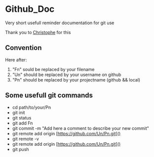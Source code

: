 # Github_Doc
Very short usefull reminder documentation for git use

Thank you to [Christophe](https://www.christopheducamp.com/2013/12/16/github-pour-nuls-partie-2/) for this 

## Convention
Here after:
1. "Fn" sould be replaced by your filename
2. "Un" should be replaced by your username on github
3. "Pn" should be replaced by your projectname (github && local)

## Some usefull git commands
- cd path/to/your/Pn
- git init
- git status
- git add Fn
- git commit -m "Add here a comment to describe your new commit"
- git remote add origin [https://github.com/Un/Pn.git]()
- git remote -v
- git remote add origin [https://github.com/Un/Pn.git]()
- git push
